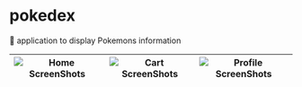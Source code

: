 # pokedex
👾 application to display Pokemons information


| ![Home ScreenShots](https://user-images.githubusercontent.com/46093689/186327551-1b438f54-5eee-4ab8-9b62-c26e0c0eacbf.png) | ![Cart ScreenShots](https://user-images.githubusercontent.com/46093689/186327558-0e614b3f-76a3-485b-bd64-d0ba1bc6f9b8.png) | ![Profile ScreenShots](https://user-images.githubusercontent.com/46093689/186328098-1fe1c004-da1b-4aba-a127-28f26921063d.png) |
| ----------------------------------------------- | ----------------------------------------------- | -------------------------------------------------------- |

